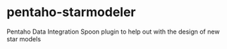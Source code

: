 pentaho-starmodeler
===================

Pentaho Data Integration Spoon plugin to help out with the design of new star models
